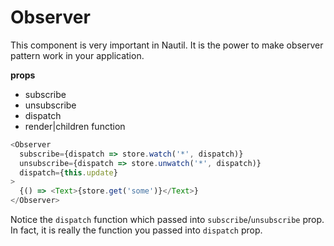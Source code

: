 # Observer

This component is very important in Nautil.
It is the power to make observer pattern work in your application.

**props**

- subscribe
- unsubscribe
- dispatch
- render|children function

```js
<Observer
  subscribe={dispatch => store.watch('*', dispatch)}
  unsubscribe={dispatch => store.unwatch('*', dispatch)}
  dispatch={this.update}
>
  {() => <Text>{store.get('some')}</Text>}
</Observer>
```

Notice the `dispatch` function which passed into `subscribe`/`unsubscribe` prop. In fact, it is really the function you passed into `dispatch` prop.
